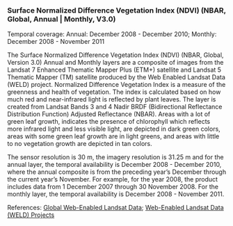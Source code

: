 ### Surface Normalized Difference Vegetation Index (NDVI) (NBAR, Global, Annual | Monthly, V3.0)
Temporal coverage: Annual: December 2008 - December 2010; Monthly: December 2008 - November 2011

The Surface Normalized Difference Vegetation Index (NDVI) (NBAR, Global, Version 3.0) Annual and Monthly layers are a composite of images from the  Landsat 7 Enhanced Thematic Mapper Plus (ETM+) satellite and Landsat 5 Thematic Mapper (TM) satellite produced by the Web Enabled Landsat Data (WELD) project. Normalized Difference Vegetation Index is a measure of the greenness and health of vegetation. The index is calculated based on how much red and near-infrared light is reflected by plant leaves. The layer is created from Landsat Bands 3 and 4 Nadir BRDF (Bidirectional Reflectance Distribution Function) Adjusted Reflectance (NBAR). Areas with a lot of green leaf growth, indicates the presence of chlorophyll which reflects more infrared light and less visible light, are depicted in dark green colors, areas with some green leaf growth are in light greens, and  areas with little to no vegetation growth are depicted in tan colors.

The sensor resolution is 30 m, the imagery resolution is 31.25 m and for the annual layer, the temporal availability is December 2008 - December 2010, where the annual composite is from the preceding year’s December through the current year’s November. For example, for the year 2008, the product includes data from 1 December 2007 through 30 November 2008. For the monthly layer, the temporal availability is December 2008 - November 2011.

References: [Global Web-Enabled Landsat Data]( http://globalmonitoring.sdstate.edu/projects/weldglobal/gweld.html); [Web-Enabled Landsat Data (WELD) Projects](https://landsat.usgs.gov/web-enabled-landsat-data-weld-projects)
